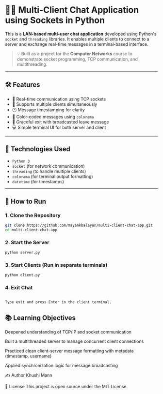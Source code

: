 
# 🧑‍💻 Multi-Client Chat Application using Sockets in Python

This is a **LAN-based multi-user chat application** developed using Python's `socket` and `threading` libraries. It enables multiple clients to connect to a server and exchange real-time messages in a terminal-based interface.

> 💡 Built as a project for the **Computer Networks** course to demonstrate socket programming, TCP communication, and multithreading.

---

## 🛠️ Features

- 🔄 Real-time communication using TCP sockets
- 👥 Supports multiple clients simultaneously
- 🕒 Message timestamping for clarity
- 🎨 Color-coded messages using `colorama`
- 🚪 Graceful exit with broadcasted leave message
- 💻 Simple terminal UI for both server and client

---

## 📌 Technologies Used

- `Python 3`
- `socket` (for network communication)
- `threading` (to handle multiple clients)
- `colorama` (for terminal output formatting)
- `datetime` (for timestamps)

---

## 🚀 How to Run

### 1. Clone the Repository
```bash
git clone https://github.com/mayankbalayan/multi-client-chat-app.git
cd multi-client-chat-app
```
### 2. Start the Server
```bash
python server.py

```
### 3. Start Clients (Run in separate terminals)
```bash
python client.py

```
### 4. Exit Chat
```bash

Type exit and press Enter in the client terminal.
```
 ## 📚 Learning Objectives  
Deepened understanding of TCP/IP and socket communication

Built a multithreaded server to manage concurrent client connections

Practiced clean client-server message formatting with metadata (timestamp, username)

Applied synchronization logic for message broadcasting


✍️ Author
Khushi Mann


📃 License
This project is open source under the MIT License.


